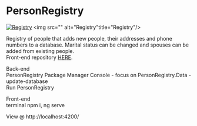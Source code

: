 # PersonRegistry

[![Registry](https://i.ibb.co/YWFXM5k/Registry.png "Registry")](#)
<picture><img src="" alt="Registry"title="Registry"/></picture>

Registry of people that adds new people, their addresses and phone numbers to a database. Marital status can be changed and spouses can be added from existing people.  
Front-end repository [HERE](https://github.com/KruminsP/PersonRegistryFront).


Back-end         
PersonRegistry Package Manager Console  - focus on PersonRegistry.Data - update-database  
Run PersonRegistry
  
Front-end  
terminal npm i, ng serve

View @ http://localhost:4200/
